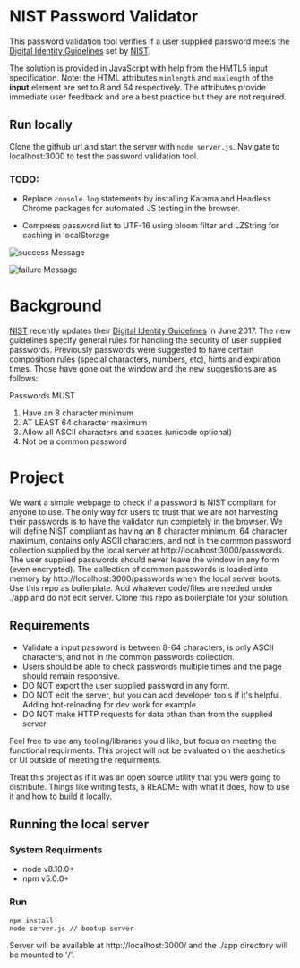 # NIST Password Validator

This password validation tool verifies if a user supplied password meets the [Digital Identity Guidelines](https://pages.nist.gov/800-63-3/) set by [NIST](https://www.nist.gov/).

The solution is provided in JavaScript with help from the HMTL5 input specification. Note: the HTML attributes `minlength` and `maxlength` of the **input** element are set to 8 and 64 respectively. The attributes provide immediate user feedback and are a best practice but they are not required.

## Run locally

Clone the github url and start the server with `node server.js`. Navigate to localhost:3000 to test the password validation tool.

### TODO:

- Replace `console.log` statements by installing Karama and Headless Chrome packages for automated JS testing in the browser.

- Compress password list to UTF-16 using bloom filter and LZString for caching in localStorage

![success Message](https://github.com/essenceofchaos/nist-web-boilerplate/successMessage.png 'Screenshot of success message')

![failure Message](https://github.com/essenceofchaos/nist-web-boilerplate/failureMessage.png 'Screenshot of failure message')

# Background

[NIST](https://www.nist.gov/) recently updates their [Digital Identity Guidelines](https://pages.nist.gov/800-63-3/) in June 2017.
The new guidelines specify general rules for handling the security of user supplied passwords.
Previously passwords were suggested to have certain composition rules (special characters, numbers, etc), hints and expiration times.
Those have gone out the window and the new suggestions are as follows:

Passwords MUST

1.  Have an 8 character minimum
2.  AT LEAST 64 character maximum
3.  Allow all ASCII characters and spaces (unicode optional)
4.  Not be a common password

# Project

We want a simple webpage to check if a password is NIST compliant for anyone to use. The only way for users to trust that we are not harvesting their passwords is to have the validator run completely in the browser. We will define NIST compliant as having an 8 character minimum, 64 character maximum, contains only ASCII characters, and not in the common password collection supplied by the local server at http://localhost:3000/passwords. The user supplied passwords should never leave the window in any form (even encrypted). The collection of common passwords is loaded into memory by http://localhost:3000/passwords when the local server boots. Use this repo as boilerplate. Add whatever code/files are needed under ./app and do not edit server. Clone this repo as boilerplate for your solution.

## Requirements

- Validate a input password is between 8-64 characters, is only ASCII characters, and not in the common passwords collection.
- Users should be able to check passwords multiple times and the page should remain responsive.
- DO NOT export the user supplied password in any form.
- DO NOT edit the server, but you can add developer tools if it's helpful. Adding hot-reloading for dev work for example.
- DO NOT make HTTP requests for data othan than from the supplied server

Feel free to use any tooling/libraries you'd like, but focus on meeting the functional requirments. This project will not be evaluated on the aesthetics or UI outside of meeting the requirments.

Treat this project as if it was an open source utility that you were going to distribute. Things like writing tests, a README with what it does, how to use it and how to build it locally.

## Running the local server

### System Requirments

- node v8.10.0+
- npm v5.0.0+

### Run

```
npm install
node server.js // bootup server
```

Server will be available at http://localhost:3000/ and the ./app directory will be mounted to '/'.
